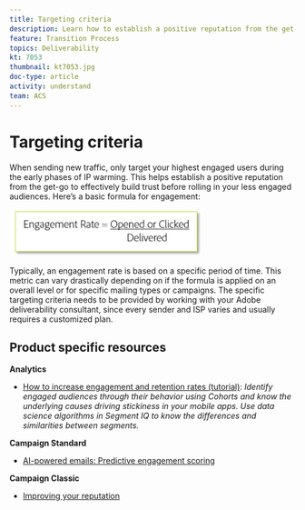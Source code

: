 ```yaml
---
title: Targeting criteria
description: Learn how to establish a positive reputation from the get-go to effectively build trust before rolling in your less engaged audiences.
feature: Transition Process
topics: Deliverability
kt: 7053
thumbnail: kt7053.jpg
doc-type: article
activity: understand
team: ACS
---
```


# Targeting criteria

When sending new traffic, only target your highest engaged users during the early phases of IP warming. This helps establish a positive reputation from the get-go to effectively build trust before rolling in your less engaged audiences. Here’s a basic formula for engagement:

![Formula for engagement](../assets/formula-for-enagement.png)

Typically, an engagement rate is based on a specific period of time. This metric can vary drastically depending on if the formula is applied on an overall level or for specific mailing types or campaigns. The specific targeting criteria needs to be provided by working with your Adobe deliverability consultant, since every sender and ISP varies and usually requires a customized plan.

## Product specific resources

**Analytics**

* [How to increase engagement and retention rates (tutorial)](https://experienceleague.adobe.com/docs/analytics-learn/tutorials/mobile-app-analytics/measuring-mobile-analytics/how-to-increase-engagement-and-retention-rates.html?lang=en#mobile-app-analytics): *Identify engaged audiences through their behavior using Cohorts and know the underlying causes driving stickiness in your mobile apps. Use data science algorithms in Segment IQ to know the differences and similarities between segments.*

**Campaign Standard**

* [AI-powered emails: Predictive engagement scoring](https://experienceleague.adobe.com/docs/campaign-standard/using/testing-and-sending/preparing-and-testing-messages/predictive.html?lang=en#predictive-scoring)

**Campaign Classic**

* [Improving your reputation](https://experienceleague.adobe.com/docs/campaign-classic/using/sending-messages/deliverability-management/improve-reputation.html)
  